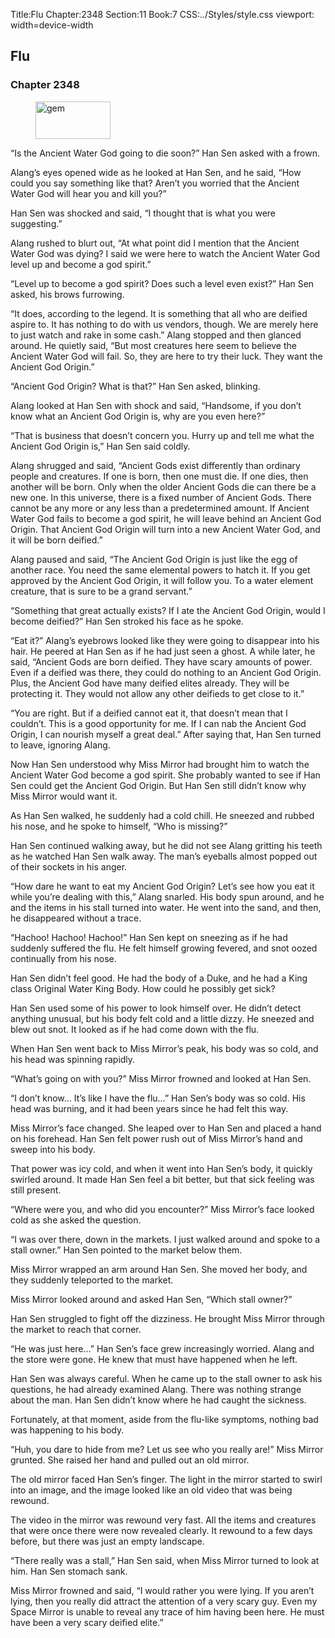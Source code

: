 Title:Flu 
Chapter:2348 
Section:11 
Book:7 
CSS:../Styles/style.css 
viewport: width=device-width
  
## Flu
### Chapter 2348 
<figure>
	<img src="../Images/gem.gif" alt="gem" id="gem" width="120" height="60" />
</figure>
  

  
  “Is the Ancient Water God going to die soon?” Han Sen asked with a frown.

Alang’s eyes opened wide as he looked at Han Sen, and he said, “How could you say something like that? Aren’t you worried that the Ancient Water God will hear you and kill you?”

Han Sen was shocked and said, “I thought that is what you were suggesting.”

Alang rushed to blurt out, “At what point did I mention that the Ancient Water God was dying? I said we were here to watch the Ancient Water God level up and become a god spirit.”

“Level up to become a god spirit? Does such a level even exist?” Han Sen asked, his brows furrowing.

“It does, according to the legend. It is something that all who are deified aspire to. It has nothing to do with us vendors, though. We are merely here to just watch and rake in some cash.” Alang stopped and then glanced around. He quietly said, “But most creatures here seem to believe the Ancient Water God will fail. So, they are here to try their luck. They want the Ancient God Origin.”

“Ancient God Origin? What is that?” Han Sen asked, blinking.

Alang looked at Han Sen with shock and said, “Handsome, if you don’t know what an Ancient God Origin is, why are you even here?”

“That is business that doesn’t concern you. Hurry up and tell me what the Ancient God Origin is,” Han Sen said coldly.

Alang shrugged and said, “Ancient Gods exist differently than ordinary people and creatures. If one is born, then one must die. If one dies, then another will be born. Only when the older Ancient Gods die can there be a new one. In this universe, there is a fixed number of Ancient Gods. There cannot be any more or any less than a predetermined amount. If Ancient Water God fails to become a god spirit, he will leave behind an Ancient God Origin. That Ancient God Origin will turn into a new Ancient Water God, and it will be born deified.”

Alang paused and said, “The Ancient God Origin is just like the egg of another race. You need the same elemental powers to hatch it. If you get approved by the Ancient God Origin, it will follow you. To a water element creature, that is sure to be a grand servant.”

“Something that great actually exists? If I ate the Ancient God Origin, would I become deified?” Han Sen stroked his face as he spoke.

“Eat it?” Alang’s eyebrows looked like they were going to disappear into his hair. He peered at Han Sen as if he had just seen a ghost. A while later, he said, “Ancient Gods are born deified. They have scary amounts of power. Even if a deified was there, they could do nothing to an Ancient God Origin. Plus, the Ancient God have many deified elites already. They will be protecting it. They would not allow any other deifieds to get close to it.”

“You are right. But if a deified cannot eat it, that doesn’t mean that I couldn’t. This is a good opportunity for me. If I can nab the Ancient God Origin, I can nourish myself a great deal.” After saying that, Han Sen turned to leave, ignoring Alang.

Now Han Sen understood why Miss Mirror had brought him to watch the Ancient Water God become a god spirit. She probably wanted to see if Han Sen could get the Ancient God Origin. But Han Sen still didn’t know why Miss Mirror would want it.

As Han Sen walked, he suddenly had a cold chill. He sneezed and rubbed his nose, and he spoke to himself, “Who is missing?”

Han Sen continued walking away, but he did not see Alang gritting his teeth as he watched Han Sen walk away. The man’s eyeballs almost popped out of their sockets in his anger.

“How dare he want to eat my Ancient God Origin? Let’s see how you eat it while you’re dealing with this,” Alang snarled. His body spun around, and he and the items in his stall turned into water. He went into the sand, and then, he disappeared without a trace.

“Hachoo! Hachoo! Hachoo!” Han Sen kept on sneezing as if he had suddenly suffered the flu. He felt himself growing fevered, and snot oozed continually from his nose.

Han Sen didn’t feel good. He had the body of a Duke, and he had a King class Original Water King Body. How could he possibly get sick?

Han Sen used some of his power to look himself over. He didn’t detect anything unusual, but his body felt cold and a little dizzy. He sneezed and blew out snot. It looked as if he had come down with the flu.

When Han Sen went back to Miss Mirror’s peak, his body was so cold, and his head was spinning rapidly.

“What’s going on with you?” Miss Mirror frowned and looked at Han Sen.

“I don’t know… It’s like I have the flu…” Han Sen’s body was so cold. His head was burning, and it had been years since he had felt this way.

Miss Mirror’s face changed. She leaped over to Han Sen and placed a hand on his forehead. Han Sen felt power rush out of Miss Mirror’s hand and sweep into his body.

That power was icy cold, and when it went into Han Sen’s body, it quickly swirled around. It made Han Sen feel a bit better, but that sick feeling was still present.

“Where were you, and who did you encounter?” Miss Mirror’s face looked cold as she asked the question.

“I was over there, down in the markets. I just walked around and spoke to a stall owner.” Han Sen pointed to the market below them.

Miss Mirror wrapped an arm around Han Sen. She moved her body, and they suddenly teleported to the market.

Miss Mirror looked around and asked Han Sen, “Which stall owner?”

Han Sen struggled to fight off the dizziness. He brought Miss Mirror through the market to reach that corner.

“He was just here…” Han Sen’s face grew increasingly worried. Alang and the store were gone. He knew that must have happened when he left.

Han Sen was always careful. When he came up to the stall owner to ask his questions, he had already examined Alang. There was nothing strange about the man. Han Sen didn’t know where he had caught the sickness.

Fortunately, at that moment, aside from the flu-like symptoms, nothing bad was happening to his body.

“Huh, you dare to hide from me? Let us see who you really are!” Miss Mirror grunted. She raised her hand and pulled out an old mirror.

The old mirror faced Han Sen’s finger. The light in the mirror started to swirl into an image, and the image looked like an old video that was being rewound.

The video in the mirror was rewound very fast. All the items and creatures that were once there were now revealed clearly. It rewound to a few days before, but there was just an empty landscape.

“There really was a stall,” Han Sen said, when Miss Mirror turned to look at him. Han Sen stomach sank.

Miss Mirror frowned and said, “I would rather you were lying. If you aren’t lying, then you really did attract the attention of a very scary guy. Even my Space Mirror is unable to reveal any trace of him having been here. He must have been a very scary deified elite.”
